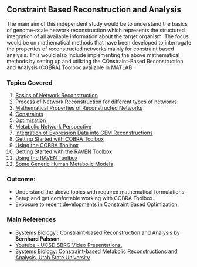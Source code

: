 ## Constraint Based Reconstruction and Analysis

The main aim of this independent study would be to understand the basics of genome-scale network reconstruction which represents the structured integration of all available information about the target organism. The focus would be on mathematical methods that have been developed to interrogate the properties of reconstructed networks mainly for constraint based analysis. This would also include implementing the above mathematical methods by setting up and utilizing the COnstraint-Based Reconstruction and Analysis (COBRA) Toolbox available in MATLAB.

### Topics Covered
1. [Basics of Network Reconstruction](files/basics.md)
2. [Process of Network Reconstruction for different types of networks](files/process.md)
3. [Mathematical Properties of Reconstructed Networks](files/math.md)
4. [Constraints](files/constraints.md)
5. [Optimization](files/optimize.md)
6. [Metabolic Network Perspective](files/metabolic.md)
7. [Integration of Expression Data into GEM Reconstructions](files/integration.md)
8. [Getting Started with COBRA Toolbox](files/cobra.md)
9. [Using the COBRA Toolbox](files/software.md)
10. [Getting Started with the RAVEN Toolbox](files/raven.md)
11. [Using the RAVEN Toolbox](files/raven_usage.md)
12. [Some Generic Human Metabolic Models](files/models.md)

### Outcome:
  - Understand the above topics with required mathematical formulations.
  - Setup and get comfortable working with COBRA Toolbox.
  - Exposure to recent developments in Constraint Based Optimization.

### Main References
  - [Systems Biology : Constraint-based Reconstruction and Analysis](https://www.cambridge.org/us/academic/subjects/life-sciences/genomics-bioinformatics-and-systems-biology/systems-biology-constraint-based-reconstruction-and-analysis?format=HB) by **Bernhard Palsson**.
  - [Youtube - UCSD SBRG Video Presentations.](https://www.youtube.com/channel/UC_FFJA0zLSkgKKNIquaF12g/videos)
  - [Systems Biology: Constraint-based Metabolic Reconstructions and Analysis, Utah State University](https://systemsbiology.usu.edu/)
